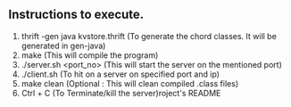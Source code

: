 
## Instructions to execute.
1. thrift -gen java kvstore.thrift		(To generate the chord classes. It will be generated in gen-java)
2. make 								(This will compile the program)
3. ./server.sh <port_no>				(This will start the server on the mentioned port)
4. ./client.sh <ip> <port>				(To hit on a server on specified port and ip)
5. make clean 							(Optional : This will clean compiled .class files)
6. Ctrl + C 							(To Terminate/kill the server)roject's README

